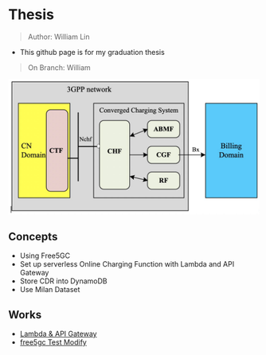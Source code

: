 # Thesis
> Author: William Lin

* This github page is for my graduation thesis

> On Branch: William

<img src="image/converged_arch.jpg"/>

## Concepts
* Using Free5GC
* Set up serverless Online Charging Function with Lambda and API Gateway
* Store CDR into DynamoDB
* Use Milan Dataset

## Works
* [Lambda & API Gateway](https://github.com/williamlin0504/thesis/blob/main/Lambda%26APIGW.md)
* [free5gc Test Modify](https://github.com/williamlin0504/thesis/blob/main/free5gc_Test_Modify.md)